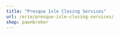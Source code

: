 ```yaml
---
title: "Presque Isle Closing Services"
url: /erie/presque-isle-closing-services/
shop: pawnbroker
---
```

